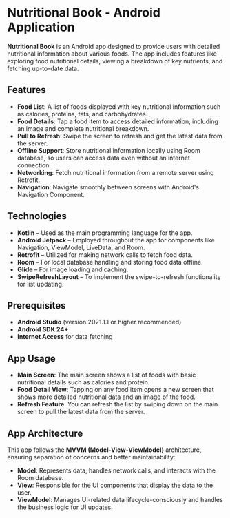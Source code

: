 # Nutritional Book - Android Application

**Nutritional Book** is an Android app designed to provide users with detailed nutritional information about various foods. The app includes features like exploring food nutritional details, viewing a breakdown of key nutrients, and fetching up-to-date data.

## Features

- **Food List**: A list of foods displayed with key nutritional information such as calories, proteins, fats, and carbohydrates.
- **Food Details**: Tap a food item to access detailed information, including an image and complete nutritional breakdown.
- **Pull to Refresh**: Swipe the screen to refresh and get the latest data from the server.
- **Offline Support**: Store nutritional information locally using Room database, so users can access data even without an internet connection.
- **Networking**: Fetch nutritional information from a remote server using Retrofit.
- **Navigation**: Navigate smoothly between screens with Android's Navigation Component.

## Technologies

- **Kotlin** – Used as the main programming language for the app.
- **Android Jetpack** – Employed throughout the app for components like Navigation, ViewModel, LiveData, and Room.
- **Retrofit** – Utilized for making network calls to fetch food data.
- **Room** – For local database handling and storing food data offline.
- **Glide** – For image loading and caching.
- **SwipeRefreshLayout** – To implement the swipe-to-refresh functionality for list updating.

## Prerequisites

- **Android Studio** (version 2021.1.1 or higher recommended)
- **Android SDK 24+**
- **Internet Access** for data fetching

## App Usage

- **Main Screen**: The main screen shows a list of foods with basic nutritional details such as calories and protein.
- **Food Detail View**: Tapping on any food item opens a new screen that shows more detailed nutritional data and an image of the food.
- **Refresh Feature**: You can refresh the list by swiping down on the main screen to pull the latest data from the server.

## App Architecture

This app follows the **MVVM (Model-View-ViewModel)** architecture, ensuring separation of concerns and better maintainability:

- **Model**: Represents data, handles network calls, and interacts with the Room database.
- **View**: Responsible for the UI components that display the data to the user.
- **ViewModel**: Manages UI-related data lifecycle-consciously and handles the business logic for UI updates.

